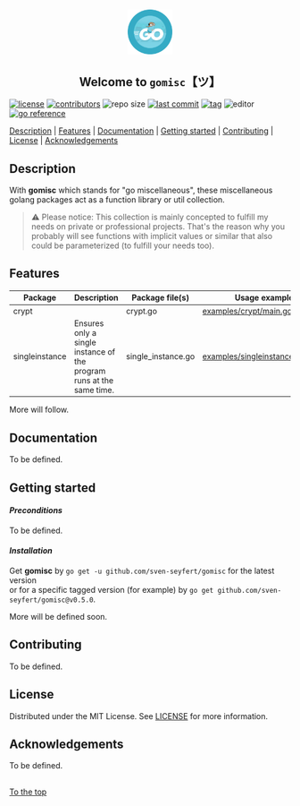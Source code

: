 #####

<p align="center">
    <img src="assets/images/logo.png" width="80" />
    <h2 align="center">Welcome to <code>gomisc</code>【ツ】</h2>
</p>

[![license](https://img.shields.io/badge/license-MIT-ff69b4.svg?style=flat-square&logo=spdx)](https://github.com/sven-seyfert/gomisc/blob/master/LICENSE.md)
[![contributors](https://img.shields.io/github/contributors/sven-seyfert/gomisc.svg?style=flat-square&logo=github)](https://github.com/sven-seyfert/gomisc/graphs/contributors)
![repo size](https://img.shields.io/github/repo-size/sven-seyfert/gomisc.svg?style=flat-square&logo=github)
[![last commit](https://img.shields.io/github/last-commit/sven-seyfert/gomisc.svg?style=flat-square&logo=github)](https://github.com/sven-seyfert/gomisc/commits/master)
[![tag](https://img.shields.io/github/tag/sven-seyfert/gomisc.svg?style=flat-square&logo=github)](https://github.com/sven-seyfert/gomisc/tags)
![editor](https://img.shields.io/badge/editor-VSCode-blueviolet.svg?style=flat-square&logo=visual-studio-code)
[![go reference](https://pkg.go.dev/badge/github.com/sven-seyfert/gomisc.svg)](https://pkg.go.dev/github.com/sven-seyfert/gomisc)

[Description](#description) | [Features](#features) | [Documentation](#documentation) | [Getting started](#getting-started) | [Contributing](#contributing) | [License](#license) | [Acknowledgements](#acknowledgements)

## Description

With **gomisc** which stands for "go miscellaneous", these miscellaneous golang packages act as a function library or util collection.

> ⚠ Please notice: This collection is mainly concepted to fulfill my needs on private or professional projects. That's the reason why you probably will see functions with implicit values or similar that also could be parameterized (to fulfill your needs too).

## Features

| Package        | Description                                                          | Package file(s)    | Usage example                                                                                                       |
| ---            | ---                                                                  | ---                | ---                                                                                                                 |
| crypt          |                                                                      | crypt.go           | [examples/crypt/main.go](https://github.com/Sven-Seyfert/gomisc/blob/main/examples/crypt/main.go)                   |
| singleinstance | Ensures only a single instance of the program runs at the same time. | single_instance.go | [examples/singleinstance/main.go](https://github.com/Sven-Seyfert/gomisc/blob/main/examples/singleinstance/main.go) |

More will follow.

## Documentation

To be defined.

## Getting started

#### *Preconditions*

To be defined.

#### *Installation*

Get **gomisc** by `go get -u github.com/sven-seyfert/gomisc` for the latest version<br />
or for a specific tagged version (for example) by `go get github.com/sven-seyfert/gomisc@v0.5.0`.

More will be defined soon.

## Contributing

To be defined.

## License

Distributed under the MIT License. See [LICENSE](https://github.com/sven-seyfert/gomisc/blob/main/LICENSE) for more information.

## Acknowledgements

To be defined.

##

[To the top](#)
